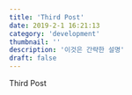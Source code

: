 ```yaml
---
title: 'Third Post'
date: 2019-2-1 16:21:13
category: 'development'
thumbnail: ''
description: '이것은 간략한 설명'
draft: false
---
```


Third Post
